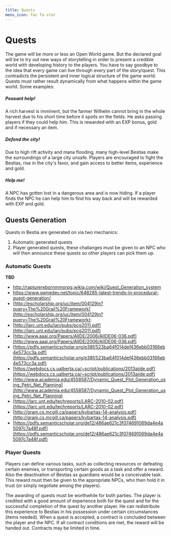 ```yaml
---
title: Quests
menu_icon: fas fa-star
---
```

# <i class="fas fa-star"></i> Quests

The game will be more or less an Open World game. But the declared goal will be to try out new ways of storytelling in
order to present a credible world with developing history to the players. You have to say goodbye to the idea that every
game can live through every part of the story/quest. This contradicts the persistent and inner logical structure of the
game world. Quests must rather result dynamically from what happens within the game world. Some examples:

<div class="card-group">
  <div class="card">
  <div class="card-body">
    <h5 class="card-title">Peasant help!</h5>
    <p class="card-text">
      A rich harvest is imminent, but the farmer Wilhelm cannot bring in the whole harvest due to his short time before it
      spoils on the fields. He asks passing players if they could help him. This is rewarded with an EXP bonus, gold and
      if necessary an item.
    </p>
  </div>
  </div>
  <div class="card">
    <div class="card-body">
      <h5 class="card-title">Defend the city!</h5>
      <p class="card-text">
        Due to high rift activity and mana flooding, many high-level Bestias make the surroundings of a large city unsafe.
        Players are encouraged to fight the Bestias, rise in the city's favor, and gain access to better items, experience
        and gold.
      </p>
    </div>
  </div>
  <div class="card">
    <div class="card-body">
      <h5 class="card-title">Help me!</h5>
      <p class="card-text">
        A NPC has gotten lost in a dangerous area and is now hiding. If a player finds the NPC he can help him to find his
        way back and will be rewarded with EXP and gold.
      </p>
    </div>
  </div>
</div>

## Quests Generation

Quests in Bestia are generated on via two mechanics:

1. Automatic generated quests
2. Player generated quests, these challanges must be given to an NPC who will then announce these quests so other
   players can pick them up.

### Automatic Quests

**TBD**

* http://rapturerebornmmorpg.wikia.com/wiki/Quest_Generation_system
* https://www.gamedev.net/topic/648285-latest-trends-in-procedural-quest-generation/
* [http://escholarship.org/uc/item/004129jn?query=The%20Grail%20Framework](http://escholarship.org/uc/item/004129jn?query=The%20Grail%20Framework):
* [http://larc.unt.edu/ian/pubs/pcg2011.pdf](http://larc.unt.edu/ian/pubs/pcg2011.pdf)
* [http://www.aaai.org/Papers/AIIDE/2006/AIIDE06-036.pdf](http://www.aaai.org/Papers/AIIDE/2006/AIIDE06-036.pdf)
* [https://pdfs.semanticscholar.org/e38f/523ba64f014def436ebb03166eb4e573cc3a.pdf](https://pdfs.semanticscholar.org/e38f/523ba64f014def436ebb03166eb4e573cc3a.pdf)
* [https://webdocs.cs.ualberta.ca/~script/publications/2013aiide.pdf](https://webdocs.cs.ualberta.ca/~script/publications/2013aiide.pdf)
* [http://www.academia.edu/4558587/Dynamic_Quest_Plot_Generation_using_Petri_Net_Planning](http://www.academia.edu/4558587/Dynamic_Quest_Plot_Generation_using_Petri_Net_Planning)
* [https://larc.unt.edu/techreports/LARC-2010-02.pdf](https://larc.unt.edu/techreports/LARC-2010-02.pdf)
* [http://gram.cs.mcgill.ca/papers/kybartas-14-analysis.pdf](http://gram.cs.mcgill.ca/papers/kybartas-14-analysis.pdf)
* [https://pdfs.semanticscholar.org/de12/486ae621c3f074691069da4e4a5097c7a48f.pdf](https://pdfs.semanticscholar.org/de12/486ae621c3f074691069da4e4a5097c7a48f.pdf)

### Player Quests

Players can define various tasks, such as collecting resources or defeating certain enemies, or transporting certain
goods as a task and offer a reward. Also the deactivation of Bestias as guardians would be a conceivable task. This
reward must then be given to the appropriate NPCs, who then hold it in trust (or simply negotiate among the players).

The awarding of quests must be worthwhile for both parties. The player is credited with a good amount of experience both
for the quest and for the successful completion of the quest by another player. He can redistribute this experience to
Bestias in his possession under certain circumstances (items needed). When a quest is accepted, a contract is concluded
between the player and the NPC. If all contract conditions are met, the reward will be handed out. Contracts may be
limited in time.
